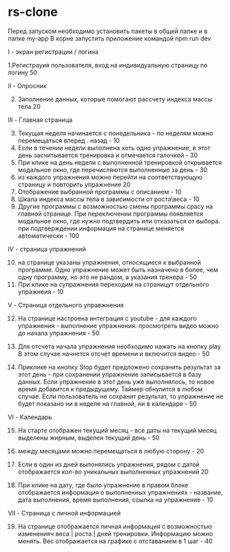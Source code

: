 # rs-clone

Перед запуском необходимо установить пакеты в общей папке и в папке my-app
В корне запустить приложение командой npm run dev

I - экран регистрации / логина

1.Регистрауия пользователя, вход на индивидуальную страницу по логину 50

II - Опросник

2. Заполнение данных, которые помогают рассчету индекса массы тела 20

III - Главная страница

3. Текущая неделя  начинается с понедельника - по неделям можно перемещаться вперед .  назад  - 10 
4. Если в течении недели выполнена хоть одно упражнение, в этот день засчитывается тренировка и отмечается галочкой - 30 
5. При клике на день недели с выполненной тренировкой открывается модальное окно, где перечисляются выполненные за день - 30
6. из каждого упражнения можно перейти на соответствующую страницу и повторить упражнение 20
7. Отображение выбранной программы с описанием - 10
8. Шкала индекса массы тела в зависимости от роста\веса - 10
9. Другие программы с возможностью смены программы срасу на главной странице. При переключении программы появляется модальное окно, где нужно подтвердить или отказаться от выбора. при подтверждении информация на странице меняется автоматически - 100

IV - страница упражнений

10. на странице указаны упражнения, относящиеся к выбранной программе. Одно упражнение может быть назначено в более, чем одну программу, но это не рандом, а указания тренера - 50 
11. При клике на супражнения переходим на страницут отдельного упражнеия - 10

V - Страница отдельного управжнения

12. На странице настроена интеграция с youtube - для каждого упражнения - выполнение упражнения. просмотреть видео можно до начала упражнения - 50

13. Для отсчета начала упражнения необходимо нажать на кнопку play В этом случае начнется отсчет  времени и включится видео - 50 

14. Приклике на кнопку Stop  будет предложено сохранить результат за этот день - при сохранении упражнение записывается в базу данных. Если упражнение в этот день уже выполнялось, то новое время добавится к предыдущему. Таймер обнулится в любом случае. Если пользователь не сохранит результат, то упражнение не будет показано ни в неделе на главной, ни в календаре - 50 

VI - Календарь

15. На старте отображен текущий месяц - все даты на текущий месяц выделены жирным, выделен текущий день - 50 

16.  между месяцами можно перемещаться в любую сторону - 20

17. Если в один из дней выпонялись упражнения, рядом с датой отображается кол-во уникальных выполненных упражнений 20 

18. При клике на дату, где было упражнение в правом блоке отображается информация о выполненных упражнениях  - название, дата выполнения, время выполнения, ссылка на упражнение - 10 


VII - Страница с личной информацией

19. На странице отображается личная информация с возможностью измененияч веса | роста | дней тренировки. Информацию можно менять. Вес отображается на графике с отставанием в 1 шаг - 40
